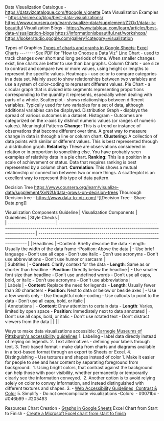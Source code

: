Data Visualization Catalogue - https://datavizcatalogue.com/#google_vignette
Data Visualization Examples - https://visme.co/blog/best-data-visualizations/
	https://www.coursera.org/learn/visualize-data/supplement/Z2Ox1/data-is-beautiful
	Visualization Blogs - https://www.tableau.com/learn/articles/best-data-visualization-blogs
https://informationisbeautiful.net/workshops/
https://lookerstudio.google.com/gallery?category=visualization


Types of Graphics
	[Types of charts and graphs in Google Sheets:](https://support.google.com/docs/answer/190718?hl=en "Types of charts and graphs in google sheets")
	[Excel Charts](https://www.tutorialspoint.com/excel_charts/excel_charts_types.htm "excel charts")
	--------See PDF for "How to Choose a Data Viz"
	Line Chart - used to track changes over short and long periods of time.
		When smaller changes exist, line charts are better to use than bar graphs.
	Column Charts - use size to contrast and compare two or more values, using height or lengths to represent the specific values.
	Heatmaps - use color to compare categories in a data set.
		Mainly used to show relationships between two variables and use a system of color-coding to represent different values.
	Pie Chart - a circular graph that is divided into segments representing proportions corresponding to the quantity it represents, especially when dealing with parts of a whole.
	Scatterplot - shows relationships between different variables.
		Typically used for two variables for a set of data, although additional variables can be displayed.
	Distribution Graph - displays the spread of various outcomes in a dataset.
		Histogram - Outcomes are categorized on the x-axis by distinct numeric values (or ranges of numeric values).
Meaningful Patterns
	**Change:** This is a trend or instance of observations that become different over time. A great way to measure change in data is through a line or column chart.
    **Clustering:** A collection of data points with similar or different values. This is best represented through a distribution graph.
    **Relativity:** These are observations considered in relation or in proportion to something else. You have probably seen examples of relativity data in a pie chart.
    **Ranking:** This is a position in a scale of achievement or status. Data that requires ranking is best represented by a column chart.
    **Correlation:** This shows a mutual relationship or connection between two or more things. A scatterplot is an excellent way to represent this type of data pattern.

Decision Tree
	https://www.coursera.org/learn/visualize-data/supplement/XvN2U/data-grows-on-decision-trees
	Thourough Decision tree - https://www.data-to-viz.com/
	![[Decision Tree - Share Data.png]]

Visualization Components Guideline
| Visualization Components | Guidelines                                                                                                                                      | Style Checks                                                                                                                                           |    
| ------------------------ | ----------------------------------------------------------------------------------------------------------------------------------------------- | ------------------------------------------------------------------------------------------------------------------------------------------------------ | 
| Headlines                | -Content: Briefly describe the data -Length: Usually the width of the data frame -Position: Above the data                                      | - Use brief language - Don’t use all caps - Don’t use italic - Don’t use acronyms - Don't use abbreviations - Don’t use humor or sarcasm               |    
| Subtitles                | - **Content**: Clarify context for the data - **Length**: Same as or shorter than headline - **Position**: Directly below the headline          | - Use smaller font size than headline - Don’t use undefined words - Don’t use all caps, bold, or italic - Don’t use acronyms - Don't use abbreviations |    
| Labels                   | - **Content**: Replace the need for legends - **Length**: Usually fewer than 30 characters - **Position**: Next to data or below or beside axes | - Use a few words only - Use thoughtful color-coding - Use callouts to point to the data - Don’t use all caps, bold, or italic                         |    
| Annotations              | - **Content**: Draw attention to certain data - **Length**: Varies, limited by open space - **Position**: Immediately next to data annotated    | - Don’t use all caps, bold, or italic - Don't use rotated text - Don’t distract viewers from the data                                                  |                                                                                                                                                |                                                                                                                                                        |     |

Ways to make data visualizations accessible:
	[Carnegie Museums of Pittsburgh's accessibility guidelines](http://web-accessibility.carnegiemuseums.org/design/color/)
	1. Labeling - label data directly instead of relying on legends.
	2. Text alternatives - defining your labels through text.
	3. Text-based format - make data from charts and diagrams available in a text-based format through an export to Sheets or Excel.
	4. Distinguishing - Use textures and shapes instead of color
			1. Make it easier for people to see and hear content by separating foreground from background. 
			1. Using bright colors, that contrast against the background can help those with poor visibility, whether permanently or temporarily clearly see the information conveyed. 
			2. Another option is to avoid relying solely on color to convey information, and instead distinguished with different textures and shapes.
			3. -   [Web Accessibility Guidelines, Contrast & Color](http://web-accessibility.carnegiemuseums.org/design/color/ "Web Accessibility Guidelines, Contrast and Color")
	5. Simplify - Do not overcomplicate visualizations
	-Colors: -   #0071bc -   #046b99 - #205493 

Resources
	Chart Creation - [Graphs in Google Sheets](https://www.datacamp.com/community/tutorials/graphs-in-spreadsheets)
	Excel Chart from Start to Finish - [Create a Microsoft Excel chart from start to finish](https://support.microsoft.com/en-us/office/create-a-chart-from-start-to-finish-0baf399e-dd61-4e18-8a73-b3fd5d5680c2)
	